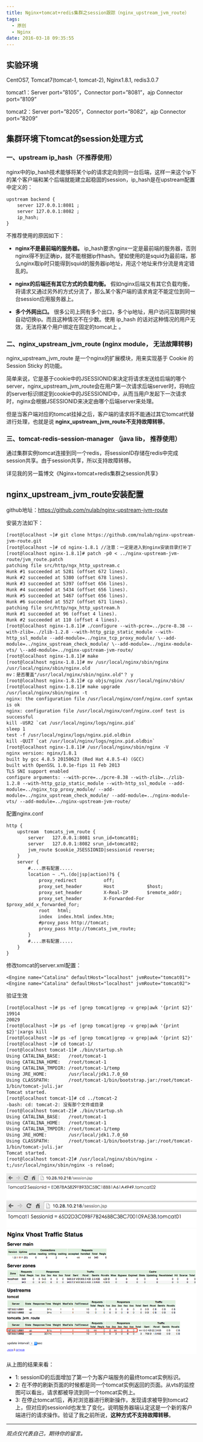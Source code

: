 ```yaml
---
title: Nginx+tomcat+redis集群之session跟踪（nginx_upstream_jvm_route）
tags:
  - 原创
  - Nginx
date: 2016-03-18 09:35:55
---
```

## 实验环境
CentOS7, Tomcat7(tomcat-1, tomcat-2), Nginx1.8.1, redis3.0.7

tomcat1：Server port=”8105”，Connector port=”8081”，ajp Connector port=”8109”

tomcat2：Server port=”8205”，Connector port=”8082”，ajp Connector port=”8209”

## 集群环境下tomcat的session处理方式
### 一、upstream ip_hash（不推荐使用）
 nginx中的ip_hash技术能够将某个ip的请求定向到同一台后端，这样一来这个ip下的某个客户端和某个后端就能建立起稳固的session，ip_hash是在upstream配置中定义的： 
```
upstream backend { 
    server 127.0.0.1:8081 ; 
    server 127.0.0.1:8082 ; 
    ip_hash; 
} 
```
不推荐使用的原因如下：
 
 * __nginx不是最前端的服务器。__ ip_hash要求nginx一定是最前端的服务器，否则nginx得不到正确ip，就不能根据ip作hash。譬如使用的是squid为最前端，那么nginx取ip时只能得到squid的服务器ip地址，用这个地址来作分流是肯定错乱的。 
 
 * __nginx的后端还有其它方式的负载均衡。__
   假如nginx后端又有其它负载均衡，将请求又通过另外的方式分流了，那么某个客户端的请求肯定不能定位到同一台session应用服务器上。
 
 * __多个外网出口。__
    很多公司上网有多个出口，多个ip地址，用户访问互联网时候自动切换ip。而且这种情况不在少数。使用 ip_hash 的话对这种情况的用户无效，无法将某个用户绑定在固定的tomcat上 。
### 二、nginx_upstream_jvm_route (nginx module， 无法故障转移)
nginx_upstream_jvm_route 是一个nginx的扩展模块，用来实现基于 Cookie 的 Session Sticky 的功能。

简单来说，它是基于cookie中的JSESSIONID来决定将请求发送给后端的哪个server，nginx_upstream_jvm_route会在用户第一次请求后端server时，将响应的server标识绑定到cookie中的JSESSIONID中，从而当用户发起下一次请求时，nginx会根据JSESSIONID来决定由哪个后端server来处理。

但是当客户端对应的tomcat挂掉之后，客户端的请求将不能通过其它tomcat代替进行处理，也就是说 __nginx_upstream_jvm_route不支持故障转移__。
### 三、tomcat-redis-session-manager （java lib， 推荐使用）
通过集群实例tomcat连接到同一个redis，将sessionID存储在redis中完成session共享。由于session共享，所以支持故障转移。

详见我的另一篇博文《Nginx+tomcat+redis集群之session共享》
## nginx_upstream_jvm_route安装配置
github地址：https://github.com/nulab/nginx-upstream-jvm-route

安装方法如下：
```
[root@localhost ~]# git clone https://github.com/nulab/nginx-upstream-jvm-route.git
[root@localhost ~]# cd nginx-1.8.1 //注意：一定是进入到nginx安装目录打补丁
[root@localhost nginx-1.8.1]# patch -p0 < ../nginx-upstream-jvm-route/jvm_route.patch 
patching file src/http/ngx_http_upstream.c
Hunk #1 succeeded at 5281 (offset 672 lines).
Hunk #2 succeeded at 5380 (offset 678 lines).
Hunk #3 succeeded at 5397 (offset 656 lines).
Hunk #4 succeeded at 5434 (offset 656 lines).
Hunk #5 succeeded at 5467 (offset 656 lines).
Hunk #6 succeeded at 5527 (offset 671 lines).
patching file src/http/ngx_http_upstream.h
Hunk #1 succeeded at 96 (offset 4 lines).
Hunk #2 succeeded at 110 (offset 4 lines).
[root@localhost nginx-1.8.1]# ./configure --with-pcre=../pcre-8.38 --with-zlib=../zlib-1.2.8 --with-http_gzip_static_module --with-http_ssl_module --add-module=../nginx_tcp_proxy_module/ \--add-module=../nginx_upstream_check_module/ \--add-module=../nginx-module-vts/ \--add-module=../nginx-upstream-jvm-route/
[root@localhost nginx-1.8.1]# make
[root@localhost nginx-1.8.1]# mv /usr/local/nginx/sbin/nginx /usr/local/nginx/sbin/nginx.old
mv：是否覆盖"/usr/local/nginx/sbin/nginx.old"？ y
[root@localhost nginx-1.8.1]# cp objs/nginx /usr/local/nginx/sbin/
[root@localhost nginx-1.8.1]# make upgrade
/usr/local/nginx/sbin/nginx -t
nginx: the configuration file /usr/local/nginx/conf/nginx.conf syntax is ok
nginx: configuration file /usr/local/nginx/conf/nginx.conf test is successful
kill -USR2 `cat /usr/local/nginx/logs/nginx.pid`
sleep 1
test -f /usr/local/nginx/logs/nginx.pid.oldbin
kill -QUIT `cat /usr/local/nginx/logs/nginx.pid.oldbin`
[root@localhost nginx-1.8.1]# /usr/local/nginx/sbin/nginx -V
nginx version: nginx/1.8.1
built by gcc 4.8.5 20150623 (Red Hat 4.8.5-4) (GCC) 
built with OpenSSL 1.0.1e-fips 11 Feb 2013
TLS SNI support enabled
configure arguments: --with-pcre=../pcre-8.38 --with-zlib=../zlib-1.2.8 --with-http_gzip_static_module --with-http_ssl_module --add-module=../nginx_tcp_proxy_module/ --add-module=../nginx_upstream_check_module/ --add-module=../nginx-module-vts/ --add-module=../nginx-upstream-jvm-route/
```
配置nginx.conf
```
http {
    upstream  tomcats_jvm_route {
        server   127.0.0.1:8081 srun_id=tomcat01; 
        server   127.0.0.1:8082 srun_id=tomcat02;
        jvm_route $cookie_JSESSIONID|sessionid reverse;
    }
    server {
        #....原有配置.....
        location ~ .*\.(do|jsp|action)?$ {
            proxy_redirect          off;
            proxy_set_header        Host            $host;
            proxy_set_header        X-Real-IP       $remote_addr;
            proxy_set_header        X-Forwarded-For $proxy_add_x_forwarded_for;
            root   html;
            index  index.html index.htm;
            #proxy_pass http://tomcat;
            proxy_pass http://tomcats_jvm_route;
        }
        #....原有配置.....
    }
}
```
修改tomcat的server.xml配置：
```
<Engine name="Catalina" defaultHost="localhost" jvmRoute="tomcat01">
<Engine name="Catalina" defaultHost="localhost" jvmRoute="tomcat02">
```
验证生效
```
[root@localhost ~]# ps -ef |grep tomcat|grep -v grep|awk '{print $2}'
19914
20029
[root@localhost ~]# ps -ef |grep tomcat|grep -v grep|awk '{print $2}'|xargs kill
[root@localhost ~]# ps -ef |grep tomcat|grep -v grep|awk '{print $2}'
[root@localhost ~]# cd tomcat-1/
[root@localhost tomcat-1]# ./bin/startup.sh 
Using CATALINA_BASE:   /root/tomcat-1
Using CATALINA_HOME:   /root/tomcat-1
Using CATALINA_TMPDIR: /root/tomcat-1/temp
Using JRE_HOME:        /usr/local/jdk1.7.0_60
Using CLASSPATH:       /root/tomcat-1/bin/bootstrap.jar:/root/tomcat-1/bin/tomcat-juli.jar
Tomcat started.
[root@localhost tomcat-1]# cd ../tomcat-2
-bash: cd: tomcat-2: 没有那个文件或目录
[root@localhost tomcat-2]# ./bin/startup.sh 
Using CATALINA_BASE:   /root/tomcat-1
Using CATALINA_HOME:   /root/tomcat-1
Using CATALINA_TMPDIR: /root/tomcat-1/temp
Using JRE_HOME:        /usr/local/jdk1.7.0_60
Using CLASSPATH:       /root/tomcat-1/bin/bootstrap.jar:/root/tomcat-1/bin/tomcat-juli.jar
Tomcat started.
[root@localhost tomcat-2]# /usr/local/nginx/sbin/nginx -t;/usr/local/nginx/sbin/nginx -s reload;
```
![](/images/QQ20160318-0.png)
![](/images/QQ20160318-1.png)
![](/images/QQ20160318-2.png)

从上图的结果来看：

* 1: sessionID的后面增加了第一个为客户端服务的最终tomcat实例标识。
* 2: 在不停的刷新页面的时候都是同一个tomcat实例返回的页面。从vts的监控图可以看出，请求都被导流到同一个tomcat实例上。
* 3: 在停止tomcat1后，再对浏览器进行刷新操作，发现请求被导到tomcat2上，但对应的sessionId也发生了变化，说明服务器端认定这是一个新的客户端进行的请求操作。验证了我之前所说，__这种方式不支持故障转移__。


-----

*观点仅代表自己，期待你的留言。*